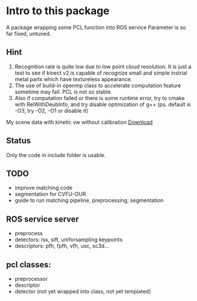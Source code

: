 # Intro to this package
A package wrapping some PCL function into ROS service
Parameter is so far fixed, untuned.

## Hint
1. Recognition rate is quite low due to low point cloud resolution. It is just a test to see if kinect v2 is capable of recognize small and simple instrial metal parts which have textureless appearance.
2. The use of build-in openmp class to accelerate computation feature sometime may fail. PCL is not so stable.
3. Also if computation failed or there is some runtime error, try to cmake with RelWithDeubInfo, and try disable optimization of g++ (ps. default is -O3, try -O2, -O1 or disable it)

My scene data with kinetic vw without calibration [Download](https://docs.google.com/uc?export=download&id=1hu24fzK6UWyHuMvjTJyuWSYJhqoMSfFP)


## Status
Only the code in include folder is usable.

## TODO
- improve matching code
- segmentation for CVFU-OUR
- guide to run matching pipeline, preprocessing, segmentation
## ROS service server
- preprocess
- detectors: iss, sift, uniforsampling keypoints
- descriptors: pfh, fpfh, vfh, usc, sc3d...


## pcl classes:
- preprocessor
- descriptor
- detector (not yet wrapped into class, not yet templated)
